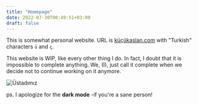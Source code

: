 ```yaml
---
title: "Homepage"
date: 2022-07-30T00:49:51+03:00
draft: false
---
```

This is somewhat personal website. URL is [küçükaslan.com](küçükaslan.com) with
 "Turkish" characters `ü` and `ç`.

This website is WIP, like every other thing I do. 
In fact, I doubt that it is impossible to complete anything.
We, (I), just call it complete when we decide not to continue working on it anymore. 

![Üstadımız](/img/knuth_taocp.png)



ps. I apologize for the **dark mode** -if you're a sane person!